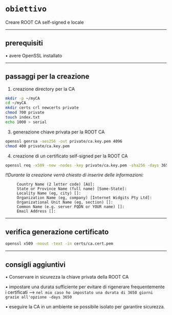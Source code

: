# **`obiettivo`**
Creare ROOT CA self-signed e locale

---
## prerequisiti
• avere OpenSSL installato 

---
## passaggi per la creazione
1. creazione directory per la CA
```bash
mkdir -p ~/myCA
cd ~/myCA
mkdir certs crl newcerts private
chmod 700 private
touch index.txt
echo 1000 > serial
```
3. generazione chiave privata per la ROOT CA
```bash
openssl genrsa -aes256 -out private/ca.key.pem 4096
chmod 400 private/ca.key.pem
```
4. creazione di un certificato self-signed per la ROOT CA
```bash
openssl req -x509 -new -nodes -key private/ca.key.pem -sha256 -days 3650 -out certs/ca.cert.pem
```
*!!Durante la creazione verrà chiesto di inserire delle informazioni:*

         Country Name (2 letter code) [AU]:
         State or Province Name (full name) [Some-State]:  
         Locality Name (eg, city) []:  
         Organization Name (eg, company) [Internet Widgits Pty Ltd]:  
         Organizational Unit Name (eg, section) []:  
         Common Name (e.g. server FQDN or YOUR name) []:  
         Email Address []:
---
## verifica generazione certificato 
```bash
openssl x509 -noout -text -in certs/ca.cert.pem
```
---
## consigli aggiuntivi 
• Conservare in sicurezza la chiave privata della ROOT CA

• impostare una durata sufficiente per evitare di rigenerare frequentemente i certificati --> `nel mio caso ho impostato una durata di 3650 giorni grazie all'opzione -days 3650` 

• eseguire la CA in un ambiente se possibile isolato per garantire sicurezza.
